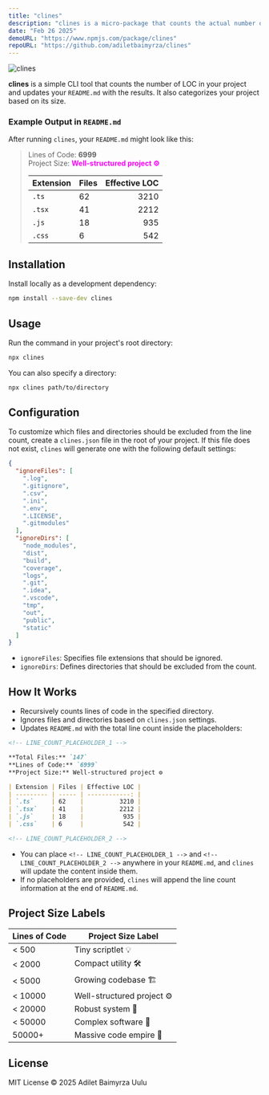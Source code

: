 ```yaml
---
title: "clines"
description: "clines is a micro-package that counts the actual number of LOC in your project, and updates your README with the results. It also categorizes your project based on its size."
date: "Feb 26 2025"
demoURL: "https://www.npmjs.com/package/clines"
repoURL: "https://github.com/adiletbaimyrza/clines"
---
```


![clines](https://img.shields.io/badge/Code%20Lines-Counter-blue)

**clines** is a simple CLI tool that counts the number of LOC in your project and updates your `README.md` with the results. It also categorizes your project based on its size.

### Example Output in `README.md`

After running `clines`, your `README.md` might look like this:

> Lines of Code: **6999**  
> Project Size: **<span style="color: magenta;">Well-structured project ⚙️</span>**
>
> | Extension | Files | Effective LOC |
> | --------- | ----- | ------------: |
> | `.ts`     | 62    |          3210 |
> | `.tsx`    | 41    |          2212 |
> | `.js`     | 18    |           935 |
> | `.css`    | 6     |           542 |

## Installation

Install locally as a development dependency:

```sh
npm install --save-dev clines
```

## Usage

Run the command in your project's root directory:

```sh
npx clines
```

You can also specify a directory:

```sh
npx clines path/to/directory
```

## Configuration

To customize which files and directories should be excluded from the line count, create a `clines.json` file in the root of your project. If this file does not exist, `clines` will generate one with the following default settings:

```json
{
  "ignoreFiles": [
    ".log",
    ".gitignore",
    ".csv",
    ".ini",
    ".env",
    ".LICENSE",
    ".gitmodules"
  ],
  "ignoreDirs": [
    "node_modules",
    "dist",
    "build",
    "coverage",
    "logs",
    ".git",
    ".idea",
    ".vscode",
    "tmp",
    "out",
    "public",
    "static"
  ]
}
```

- `ignoreFiles`: Specifies file extensions that should be ignored.
- `ignoreDirs`: Defines directories that should be excluded from the count.

## How It Works

- Recursively counts lines of code in the specified directory.
- Ignores files and directories based on `clines.json` settings.
- Updates `README.md` with the total line count inside the placeholders:

```md
<!-- LINE_COUNT_PLACEHOLDER_1 -->

**Total Files:** `147`  
**Lines of Code:** `6999`  
**Project Size:** Well-structured project ⚙️

| Extension | Files | Effective LOC |
| --------- | ----- | ------------: |
| `.ts`     | 62    |          3210 |
| `.tsx`    | 41    |          2212 |
| `.js`     | 18    |           935 |
| `.css`    | 6     |           542 |

<!-- LINE_COUNT_PLACEHOLDER_2 -->
```

- You can place `<!-- LINE_COUNT_PLACEHOLDER_1 -->` and `<!-- LINE_COUNT_PLACEHOLDER_2 -->` anywhere in your `README.md`, and `clines` will update the content inside them.
- If no placeholders are provided, `clines` will append the line count information at the end of `README.md`.

## Project Size Labels

| Lines of Code | Project Size Label         |
| ------------- | -------------------------- |
| < 500         | Tiny scriptlet 💡          |
| < 2000        | Compact utility 🛠️         |
| < 5000        | Growing codebase 🏗️        |
| < 10000       | Well-structured project ⚙️ |
| < 20000       | Robust system 🔬           |
| < 50000       | Complex software 🏢        |
| 50000+        | Massive code empire 🌌     |

## License

MIT License © 2025 Adilet Baimyrza Uulu
